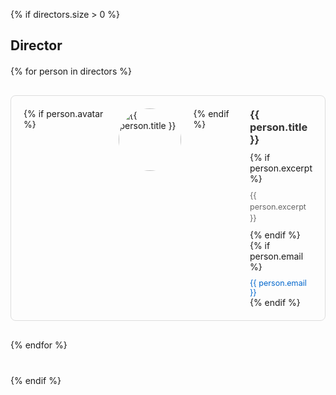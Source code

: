 {% if directors.size > 0 %}
<h2>Director</h2>
<div class="people-grid">
  {% for person in directors %}
    <div class="person-card">
      <div class="person-content">
        {% if person.avatar %}
          <div class="person-avatar-container">
            <img src="{{ person.avatar | prepend: '/images/' | prepend: site.baseurl }}" alt="{{ person.title }}" class="person-avatar">
          </div>
        {% endif %}
        <div class="person-info">
          <h3><a href="{{ person.url | relative_url }}">{{ person.title }}</a></h3>
          {% if person.excerpt %}
            <p class="person-excerpt">{{ person.excerpt }}</p>
          {% endif %}
          {% if person.email %}
            <p class="person-email">
              <a href="mailto:{{ person.email }}">{{ person.email }}</a>
            </p>
          {% endif %}
        </div>
      </div>
    </div>
  {% endfor %}
</div>
{% endif %}

<style>
.people-grid {
  display: grid;
  grid-template-columns: repeat(auto-fit, minmax(400px, 1fr));  /* 카드 최소 너비 증가 */
  gap: 30px;
  margin: 20px 0 40px 0;
}

.person-card {
  border: 1px solid #ddd;
  border-radius: 8px;
  padding: 20px;
  transition: box-shadow 0.3s ease;
}

.person-card:hover {
  box-shadow: 0 4px 12px rgba(0,0,0,0.1);
}

.person-content {
  display: flex;
  align-items: flex-start;  /* 상단 정렬 */
  gap: 20px;  /* 사진과 텍스트 사이 간격 */
}

.person-avatar-container {
  flex-shrink: 0;  /* 사진 크기 고정 */
}

.person-avatar {
  width: 100px;
  height: 100px;
  border-radius: 50%;
  object-fit: cover;
}

.person-info {
  flex: 1;  /* 나머지 공간 모두 사용 */
  text-align: left;
}

.person-info h3 {
  margin: 0 0 10px 0;
}

.person-info h3 a {
  text-decoration: none;
  color: #333;
}

.person-info h3 a:hover {
  color: #0066cc;
}

.person-excerpt {
  color: #666;
  font-size: 0.9em;
  line-height: 1.4;
  margin: 10px 0;
}

.person-email {
  font-size: 0.9em;
  margin: 10px 0 0 0;
}

.person-email a {
  color: #0066cc;
  text-decoration: none;
}

@media (max-width: 768px) {
  .people-grid {
    grid-template-columns: 1fr;
  }
  
  .person-content {
    flex-direction: column;  /* 모바일에서는 세로 배치 */
    align-items: center;
    text-align: center;
  }
  
  .person-info {
    text-align: center;
  }
  
  .person-avatar {
    width: 80px;
    height: 80px;
  }
}
</style>
